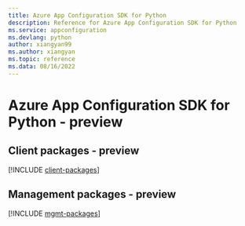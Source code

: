 ```yaml
---
title: Azure App Configuration SDK for Python
description: Reference for Azure App Configuration SDK for Python
ms.service: appconfiguration
ms.devlang: python
author: xiangyan99
ms.author: xiangyan
ms.topic: reference
ms.data: 08/16/2022
---
```

# Azure App Configuration SDK for Python - preview

## Client packages - preview
[!INCLUDE [client-packages](app-configuration-client-index.md)]
## Management packages - preview
[!INCLUDE [mgmt-packages](app-configuration-mgmt-index.md)]